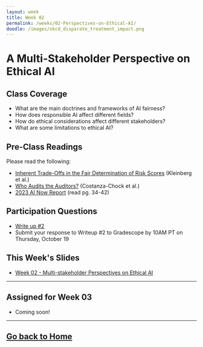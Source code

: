 ```yaml
---
layout: week
title: Week 02
permalink: /weeks/02-Perspectives-on-Ethical-AI/
doodle: /images/xkcd_disparate_treatment_impact.png
---
```


# A Multi-Stakeholder Perspective on Ethical AI

## Class Coverage
* What are the main doctrines and frameworks of AI fairness? 
* How does responsible AI affect different fields? 
* How do ethical considerations affect different stakeholders? 
* What are some limitations to ethical AI? 

## Pre-Class Readings
Please read the following:
* [Inherent Trade-Offs in the Fair Determination of Risk Scores](https://arxiv.org/abs/1609.05807) (Kleinberg et al.)
* [Who Audits the Auditors?](https://www.ajl.org/auditors) (Costanza-Chock et al.)
* [2023 AI Now Report](https://ainowinstitute.org/wp-content/uploads/2023/04/AI-Now-2023-Landscape-Report-FINAL.pdf) (read pg. 34-42)


## Participation Questions
* [Write up #2](https://github.com/deloitte-capstone/responsible-ai/blob/1f6d46ec6e46fb2b5113b1e6ed78ef5bd71956dd/notes/week-02/Writeup%20%232.pdf)
* Submit your response to Writeup #2 to Gradescope by 10AM PT on Thursday, October 19

## This Week's Slides
* [Week 02 - Multi-stakeholder Perspectives on Ethical AI](https://github.com/deloitte-capstone/responsible-ai/blob/0271f41329ac48a9d023a7e8e60911014d370067/notes/week-02/Week%202%20A%20Multi-Stakeholder%20Perspective%20on%20Ethical%20AI.pdf)

---

## Assigned for Week 03
* Coming soon!

---
[Go back to Home](https://deloitte-capstone.github.io/responsible-ai/)
---
